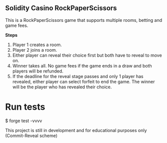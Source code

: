 ## Solidity Casino RockPaperScissors  

This is a RockPaperScissors game that supports multiple rooms, betting and game fees.  

**Steps**
1. Player 1 creates a room.
2. Player 2 joins a room.
3. Either player can reveal their choice first but both have to reveal to move on.
4. Winner takes all. No game fees if the game ends in a draw and both players will be refunded.
5. If the deadline for the reveal stage passes and only 1 player has revealed, either player can select forfeit to end the game. The winner will be the player who has revealed their choice.

# Run tests  
$ forge test -vvvv  

This project is still in development and for educational purposes only (Commit-Reveal scheme)  
